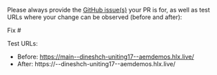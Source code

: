 Please always provide the [GitHub issue(s)](../issues) your PR is for, as well as test URLs where your change can be observed (before and after):

Fix #<gh-issue-id>

Test URLs:
- Before: https://main--dineshch-uniting17--aemdemos.hlx.live/
- After: https://<branch>--dineshch-uniting17--aemdemos.hlx.live/
